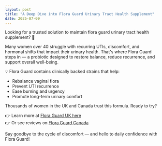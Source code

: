 ```yaml
---
layout: post
title: "A Deep Dive into Flora Guard Urinary Tract Health Supplement"
date: 2025-07-09
---
```


Looking for a trusted solution to maintain flora guard urinary tract health supplement? 🌿

Many women over 40 struggle with recurring UTIs, discomfort, and hormonal shifts that impact their urinary health. That's where Flora Guard steps in — a probiotic designed to restore balance, reduce recurrence, and support overall well-being.

💡 Flora Guard contains clinically backed strains that help:

- Rebalance vaginal flora
- Prevent UTI recurrence
- Ease burning and urgency
- Promote long-term urinary comfort

Thousands of women in the UK and Canada trust this formula. Ready to try?

👉 Learn more at [Flora Guard UK here](https://flora-guard.ca/)  
👉 Or see reviews on [Flora Guard Canada](https://floraguard.uk/)

Say goodbye to the cycle of discomfort — and hello to daily confidence with Flora Guard!
